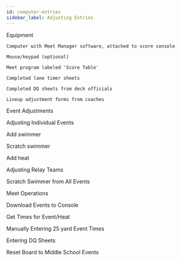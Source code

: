 ```yaml
---
id: computer-entries
sidebar_label: Adjusting Entries
---
```


Equipment 

    Computer with Meet Manager software, attached to score console 

    Mouse/keypad (optional) 

    Meet program labeled 'Score Table' 

    Completed lane timer sheets 

    Completed DQ sheets from deck officials 

    Lineup adjustment forms from coaches 

 

Event Adjustments 

 

Adjusting Individual Events 

Add swimmer 

Scratch swimmer 

Add heat 

 

Adjusting Relay Teams 

 

 

Scratch Swimmer from All Events 

 

 

Meet Operations 

Download Events to Console 

 

Get Times for Event/Heat 

 

Manually Entering 25 yard Event Times 

 

Entering DQ Sheets 

 

Reset Board to Middle School Events 

 
